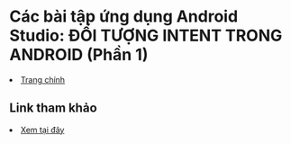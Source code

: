 <h1>Các bài tập ứng dụng Android Studio: ĐỐI TƯỢNG INTENT TRONG ANDROID (Phần 1)</h1>

<li><a href="https://github.com/nkhoa62/Android-Studio">Trang chính</a></li>

<h2>Link tham khảo</h2>

<li><a href="https://ngocminhtran.com/2018/11/05/doi-tuong-intent-trong-android-phan-1/">Xem tại đây</a></li>
